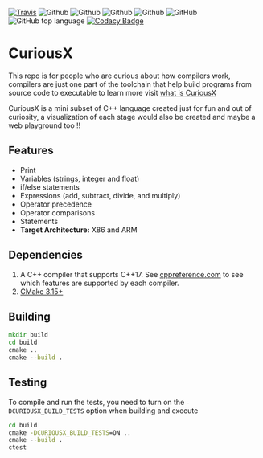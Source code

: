 [![Travis](https://img.shields.io/travis/jnyfah/CuriousX/master.svg?style=flat&logo=travis&color=yellow)](https://app.travis-ci.com/jnyfah/CuriousX)
![Github](https://github.com/jnyfah/CuriousX/actions/workflows/cmake.yml/badge.svg)
![Github](https://github.com/jnyfah/CuriousX/actions/workflows/unittest.yml/badge.svg)
![Github](https://github.com/jnyfah/CuriousX/actions/workflows/msvc.yml/badge.svg)
![Github](https://github.com/jnyfah/CuriousX/actions/workflows/codeql.yml/badge.svg)
![GitHub](https://img.shields.io/github/license/jnyfah/CuriousX?color=blue&logo=github)
![GitHub top language](https://img.shields.io/github/languages/top/jnyfah/CuriousX?color=red)
[![Codacy Badge](https://app.codacy.com/project/badge/Grade/400c60bf7e00462d880d5d782adec10e)](https://www.codacy.com/gh/jnyfah/CuriousX/dashboard?utm_source=github.com&amp;utm_medium=referral&amp;utm_content=jnyfah/CuriousX&amp;utm_campaign=Badge_Grade)

# CuriousX

This repo is for people who are curious about how compilers work, compilers are just one part of the toolchain that help  build programs from source code to executable to learn more visit [what is CuriousX](https://jenniferchukwu.com/posts/buildsystems2)

CuriousX is a mini subset of C++ language created just for fun and out of curiosity, a visualization of each stage would also be created and maybe a web playground too !!

## Features
-   Print
-   Variables (strings, integer and float)
-   if/else statements
-   Expressions (add, subtract, divide, and multiply)
-   Operator precedence
-   Operator comparisons
-   Statements
-   __Target Architecture:__ X86 and ARM

## Dependencies
1. A C++ compiler that supports C++17. See [cppreference.com](https://en.cppreference.com/w/cpp/compiler_support) to see which features are supported by each compiler.
2. [CMake 3.15+](https://cmake.org/)

## Building

```cmd
mkdir build
cd build
cmake ..
cmake --build .
```

## Testing
To compile and run the tests, you need to turn on the `-DCURIOUSX_BUILD_TESTS` option when building and execute

```cmd
cd build
cmake -DCURIOUSX_BUILD_TESTS=ON ..
cmake --build .
ctest
```